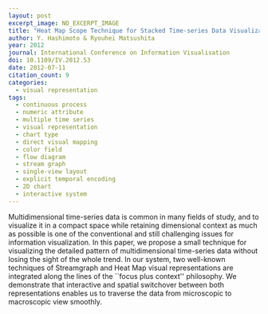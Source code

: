 ```yaml
---
layout: post
excerpt_image: NO_EXCERPT_IMAGE
title: "Heat Map Scope Technique for Stacked Time-series Data Visualization"
author: Y. Hashimoto & Ryouhei Matsushita
year: 2012
journal: International Conference on Information Visualisation
doi: 10.1109/IV.2012.53
date: 2012-07-11
citation_count: 9
categories:
  - visual representation
tags:
  - continuous process
  - numeric attribute
  - multiple time series
  - visual representation
  - chart type
  - direct visual mapping
  - color field
  - flow diagram
  - stream graph
  - single-view layout
  - explicit temporal encoding
  - 2D chart
  - interactive system
---
```

Multidimensional time-series data is common in many fields of study, and to visualize it in a compact space while retaining dimensional context as much as possible is one of the conventional and still challenging issues for information visualization. In this paper, we propose a small technique for visualizing the detailed pattern of multidimensional time-series data without losing the sight of the whole trend. In our system, two well-known techniques of Streamgraph and Heat Map visual representations are integrated along the lines of the ``focus plus context'' philosophy. We demonstrate that interactive and spatial switchover between both representations enables us to traverse the data from microscopic to macroscopic view smoothly.
